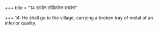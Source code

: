 +++
title = "14 खण्डेन लोहितकेन शरावेण"

+++
14. He shall go to the village, carrying a broken tray of metal of an inferior quality.
